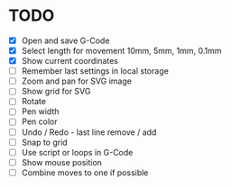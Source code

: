 # TODO

- [x] Open and save G-Code
- [x] Select length for movement 10mm, 5mm, 1mm, 0.1mm
- [x] Show current coordinates
- [ ] Remember last settings in local storage
- [ ] Zoom and pan for SVG image
- [ ] Show grid for SVG
- [ ] Rotate
- [ ] Pen width
- [ ] Pen color
- [ ] Undo / Redo - last line remove / add
- [ ] Snap to grid
- [ ] Use script or loops in G-Code
- [ ] Show mouse position
- [ ] Combine moves to one if possible
